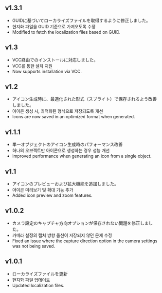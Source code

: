 ﻿## v1.3.1
- GUIDに基づいてローカライズファイルを取得するように修正しました。
- 현지화 파일을 GUID 기준으로 가져오도록 수정
- Modified to fetch the localization files based on GUID.

## v1.3
- VCC経由でのインストールに対応しました。
- VCC를 통한 설치 지원
- Now supports installation via VCC.

## v1.2
- アイコン生成時に、最適化された形式（スプライト）で保存されるよう改善しました。
- 아이콘 생성 시, 최적화된 형식으로 저장되도록 개선
- Icons are now saved in an optimized format when generated.

## v1.1.1
- 単一オブジェクトのアイコン生成時のパフォーマンス改善
- 하나의 오브젝트만 아이콘으로 생성하는 경우 성능 개선
- Improved performance when generating an icon from a single object.

## v1.1
- アイコンのプレビューおよび拡大機能を追加しました。
- 아이콘 미리보기 및 확대 기능 추가
- Added icon preview and zoom features.

## v1.0.2
- カメラ設定のキャプチャ方向オプションが保存されない問題を修正しました。
- 카메라 설정의 캡처 방향 옵션이 저장되지 않던 문제 수정
- Fixed an issue where the capture direction option in the camera settings was not being saved.

## v1.0.1
- ローカライズファイルを更新
- 현지화 파일 업데이트
- Updated localization files.